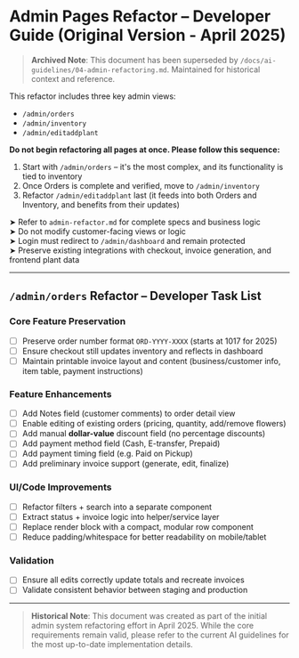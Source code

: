 # Admin Pages Refactor – Developer Guide (Original Version - April 2025)

> **Archived Note**: This document has been superseded by `/docs/ai-guidelines/04-admin-refactoring.md`. Maintained for historical context and reference.

This refactor includes three key admin views:
- `/admin/orders`
- `/admin/inventory`
- `/admin/editaddplant`

**Do not begin refactoring all pages at once. Please follow this sequence:**

1. Start with `/admin/orders` – it's the most complex, and its functionality is tied to inventory  
2. Once Orders is complete and verified, move to `/admin/inventory`  
3. Refactor `/admin/editaddplant` last (it feeds into both Orders and Inventory, and benefits from their updates)

➤ Refer to `admin-refactor.md` for complete specs and business logic  
➤ Do not modify customer-facing views or logic  
➤ Login must redirect to `/admin/dashboard` and remain protected  
➤ Preserve existing integrations with checkout, invoice generation, and frontend plant data

---

## `/admin/orders` Refactor – Developer Task List

### Core Feature Preservation
- [ ] Preserve order number format `ORD-YYYY-XXXX` (starts at 1017 for 2025)
- [ ] Ensure checkout still updates inventory and reflects in dashboard
- [ ] Maintain printable invoice layout and content (business/customer info, item table, payment instructions)

### Feature Enhancements
- [ ] Add Notes field (customer comments) to order detail view
- [ ] Enable editing of existing orders (pricing, quantity, add/remove flowers)
- [ ] Add manual **dollar-value** discount field (no percentage discounts)
- [ ] Add payment method field (Cash, E-transfer, Prepaid)
- [ ] Add payment timing field (e.g. Paid on Pickup)
- [ ] Add preliminary invoice support (generate, edit, finalize)

### UI/Code Improvements
- [ ] Refactor filters + search into a separate component
- [ ] Extract status + invoice logic into helper/service layer
- [ ] Replace render block with a compact, modular row component
- [ ] Reduce padding/whitespace for better readability on mobile/tablet

### Validation
- [ ] Ensure all edits correctly update totals and recreate invoices
- [ ] Validate consistent behavior between staging and production

---

> **Historical Note**: This document was created as part of the initial admin system refactoring effort in April 2025. While the core requirements remain valid, please refer to the current AI guidelines for the most up-to-date implementation details. 